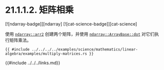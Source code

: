 # 21.1.1.2. 矩阵相乘

[![ndarray-badge]][ndarray] [![cat-science-badge]][cat-science]

使用 [`ndarray::arr2`] 创建两个矩阵，并使用 [`ndarray::ArrayBase::dot`] 对它们执行矩阵乘法。

```rust,edition2018
{{ #include ../../../../examples/science/mathematics/linear-algebra/examples/multiply-matrices.rs }}
```

[`ndarray::arr2`]: https://docs.rs/ndarray/*/ndarray/fn.arr2.html
[`ndarray::ArrayBase::dot`]: https://docs.rs/ndarray/*/ndarray/struct.ArrayBase.html#method.dot-1

{{#include ../../../links.md}}
